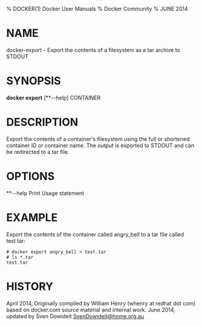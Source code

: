 % DOCKER(1) Docker User Manuals
% Docker Community
% JUNE 2014
# NAME
docker-export - Export the contents of a filesystem as a tar archive to STDOUT

# SYNOPSIS
**docker export**
[**--help]
CONTAINER

# DESCRIPTION
Export the contents of a container's filesystem using the full or shortened
container ID or container name. The output is exported to STDOUT and can be
redirected to a tar file.

# OPTIONS
**--help  Print Usage statement

# EXAMPLE
Export the contents of the container called angry_bell to a tar file
called test.tar:

    # docker export angry_bell > test.tar
    # ls *.tar
    test.tar

# HISTORY
April 2014, Originally compiled by William Henry (whenry at redhat dot com)
based on docker.com source material and internal work.
June 2014, updated by Sven Dowideit <SvenDowideit@home.org.au>
